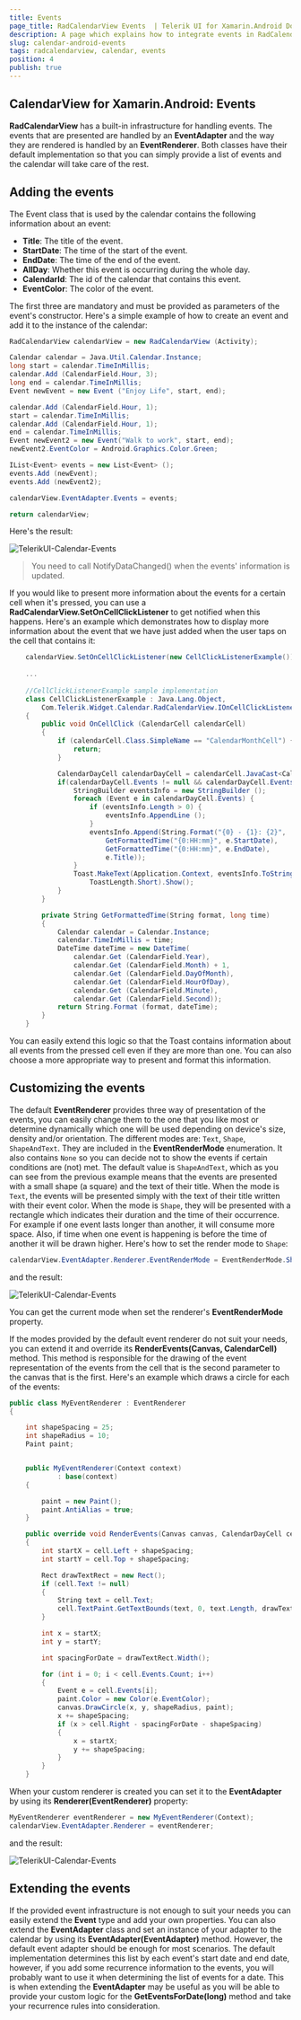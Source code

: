 ```yaml
---
title: Events
page_title: RadCalendarView Events  | Telerik UI for Xamarin.Android Documentation
description: A page which explains how to integrate events in RadCalendarView for Android.
slug: calendar-android-events
tags: radcalendarview, calendar, events
position: 4
publish: true
---
```


## CalendarView for Xamarin.Android: Events

**RadCalendarView** has a built-in infrastructure for handling events. The events that are presented are handled by an **EventAdapter** and the way they are rendered is handled by an **EventRenderer**.
Both classes have their default implementation so that you can simply provide a list of events and the calendar will take care of the rest.

## Adding the events

The Event class that is used by the calendar contains the following information about an event:

* **Title**: The title of the event. 
* **StartDate**: The time of the start of the event.
* **EndDate**: The time of the end of the event.
* **AllDay**: Whether this event is occurring during the whole day. 
* **CalendarId**: The id of the calendar that contains this event.
* **EventColor**: The color of the event. 

The first three are mandatory and must be provided as parameters of the event's constructor. Here's a simple example of how to create an event and add it to the instance of the calendar:


```C#
RadCalendarView calendarView = new RadCalendarView (Activity);

Calendar calendar = Java.Util.Calendar.Instance;
long start = calendar.TimeInMillis;
calendar.Add (CalendarField.Hour, 3);
long end = calendar.TimeInMillis;
Event newEvent = new Event ("Enjoy Life", start, end);

calendar.Add (CalendarField.Hour, 1);
start = calendar.TimeInMillis;
calendar.Add (CalendarField.Hour, 1);
end = calendar.TimeInMillis;
Event newEvent2 = new Event("Walk to work", start, end);
newEvent2.EventColor = Android.Graphics.Color.Green;

IList<Event> events = new List<Event> ();
events.Add (newEvent);
events.Add (newEvent2);

calendarView.EventAdapter.Events = events;

return calendarView;
```

Here's the result:

![TelerikUI-Calendar-Events](images/calendar-events.png "This is an example of RadCalendarView with one event.")

> You need to call NotifyDataChanged() when the events' information is updated.

If you would like to present more information about the events for a certain cell when it's pressed, you can use a **RadCalendarView.SetOnCellClickListener** to get notified when this happens. Here's an example which demonstrates how to display more
information about the event that we have just added when the user taps on the cell that contains it:


```C#
	calendarView.SetOnCellClickListener(new CellClickListenerExample());
	
	...
	
	//CellClickListenerExample sample implementation
	class CellClickListenerExample : Java.Lang.Object, 
		Com.Telerik.Widget.Calendar.RadCalendarView.IOnCellClickListener
	{
		public void OnCellClick (CalendarCell calendarCell)
		{
			if (calendarCell.Class.SimpleName == "CalendarMonthCell") {
				return;
			}

			CalendarDayCell calendarDayCell = calendarCell.JavaCast<CalendarDayCell> ();
			if(calendarDayCell.Events != null && calendarDayCell.Events.Count > 0) {
				StringBuilder eventsInfo = new StringBuilder ();
				foreach (Event e in calendarDayCell.Events) {
					if (eventsInfo.Length > 0) {
						eventsInfo.AppendLine ();
					}
					eventsInfo.Append(String.Format("{0} - {1}: {2}",
						GetFormattedTime("{0:HH:mm}", e.StartDate),
						GetFormattedTime("{0:HH:mm}", e.EndDate),
						e.Title));
				}
				Toast.MakeText(Application.Context, eventsInfo.ToString(), 
					ToastLength.Short).Show();
			}
		}

		private String GetFormattedTime(String format, long time)
		{
			Calendar calendar = Calendar.Instance;
			calendar.TimeInMillis = time;
			DateTime dateTime = new DateTime(
				calendar.Get (CalendarField.Year), 
				calendar.Get (CalendarField.Month) + 1, 
				calendar.Get (CalendarField.DayOfMonth),
				calendar.Get (CalendarField.HourOfDay),
				calendar.Get (CalendarField.Minute),
				calendar.Get (CalendarField.Second));
			return String.Format (format, dateTime);
		}
	}
```

You can easily extend this logic so that the Toast contains information about all events from the pressed cell even if they are more than one. You can also choose a more appropriate way to present and format this information.

## Customizing the events

The default **EventRenderer** provides three way of presentation of the events, you can easily change them to the one that you like most or determine dynamically which one will be used depending on device's size, density and/or orientation.
The different modes are: `Text`, `Shape`, `ShapeAndText`. They are included in the **EventRenderMode** enumeration. It also contains `None` so you can decide not to show the events if certain conditions are (not) met.
The default value is `ShapeAndText`, which as you can see from the previous example means that the events are presented with a small shape (a square) and the text of their title. When the mode is `Text`, the events will be presented
simply with the text of their title written with their event color. When the mode is `Shape`, they will be presented with a rectangle which indicates their duration and the time of their occurrence. For example if one event
lasts longer than another, it will consume more space. Also, if time when one event is happening is before the time of another it will be drawn higher. Here's how to set the render mode to `Shape`:


```C#
calendarView.EventAdapter.Renderer.EventRenderMode = EventRenderMode.Shape;
```

and the result:

![TelerikUI-Calendar-Events](images/calendar-evets-shape.png "This is an example of RadCalendarView with one event.")

You can get the current mode when set the renderer's **EventRenderMode** property.

If the modes provided by the default event renderer do not suit your needs, you can extend it and override its **RenderEvents(Canvas, CalendarCell)** method. This method is responsible for the drawing of the event representation
of the events from the cell that is the second parameter to the canvas that is the first. Here's an example which draws a circle for each of the events:


```C#
public class MyEventRenderer : EventRenderer
{

    int shapeSpacing = 25;
    int shapeRadius = 10;
    Paint paint;


    public MyEventRenderer(Context context)
            : base(context)
    {

        paint = new Paint();
        paint.AntiAlias = true;
    }

    public override void RenderEvents(Canvas canvas, CalendarDayCell cell)
    {
        int startX = cell.Left + shapeSpacing;
        int startY = cell.Top + shapeSpacing;

        Rect drawTextRect = new Rect();
        if (cell.Text != null)
        {
            String text = cell.Text;
            cell.TextPaint.GetTextBounds(text, 0, text.Length, drawTextRect);
        }

        int x = startX;
        int y = startY;

        int spacingForDate = drawTextRect.Width();

        for (int i = 0; i < cell.Events.Count; i++)
        {
            Event e = cell.Events[i];
            paint.Color = new Color(e.EventColor);
            canvas.DrawCircle(x, y, shapeRadius, paint);
            x += shapeSpacing;
            if (x > cell.Right - spacingForDate - shapeSpacing)
            {
                x = startX;
                y += shapeSpacing;
            }
        }
    }
```

When your custom renderer is created you can set it to the **EventAdapter** by using its **Renderer(EventRenderer)** property:


```C#
MyEventRenderer eventRenderer = new MyEventRenderer(Context);
calendarView.EventAdapter.Renderer = eventRenderer;
```

and the result:

![TelerikUI-Calendar-Events](images/calendar-custom-eventshape.png "This is an example of RadCalendarView with one event.")

## Extending the events

If the provided event infrastructure is not enough to suit your needs you can easily extend the **Event** type and add your own properties.
You can also extend the **EventAdapter** class and set an instance of your adapter to the calendar by using its **EventAdapter(EventAdapter)** method.
However, the default event adapter should be enough for most scenarios. The default implementation determines this list by each event's start date and end date, however, if you add some recurrence information to the events, you will probably want to use it when determining the list of events for a date.
This is when extending the **EventAdapter** may be useful as you will be able to provide your custom logic for the **GetEventsForDate(long)** method and take your recurrence rules into consideration.
